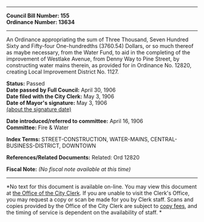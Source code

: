* * * * *  
  
**Council Bill Number: [](#h0)[](#h2)155**   
**Ordinance Number: 13634**  
  
* * * * *  
  
An Ordinance appropriating the sum of Three Thousand, Seven Hundred Sixty and Fifty-four One-hundredths (3760.54) Dollars, or so much thereof as maybe necessary, from the Water Fund, to aid in the completing of the improvement of Westlake Avenue, from Denny Way to Pine Street, by constructing water mains therein, as provided for in Ordinance No. 12820, creating Local Improvement District No. 1127.  
  
**Status:** Passed   
**Date passed by Full Council:** April 30, 1906   
**Date filed with the City Clerk:** May 3, 1906   
**Date of Mayor's signature:** May 3, 1906   
[(about the signature date)](/~public/approvaldate.htm)   
  
  
**Date introduced/referred to committee:** April 16, 1906   
**Committee:** Fire & Water   
  
**Index Terms:** STREET-CONSTRUCTION, WATER-MAINS, CENTRAL-BUSINESS-DISTRICT, DOWNTOWN  
  
**References/Related Documents:** Related: Ord 12820  
  
**Fiscal Note:** *(No fiscal note available at this time)*  
  
* * * * *  
  
*No text for this document is available on-line. You may view this document at [the Office of the City Clerk](http://www.seattle.gov/leg/clerk/contactUs.htm). If you are unable to visit the Clerk's Office, you may request a copy or scan be made for you by Clerk staff. Scans and copies provided by the Office of the City Clerk are subject to [copy fees](http://clerk.seattle.gov/~public/clerkfees.htm), and the timing of service is dependent on the availability of staff. *  
  
  
